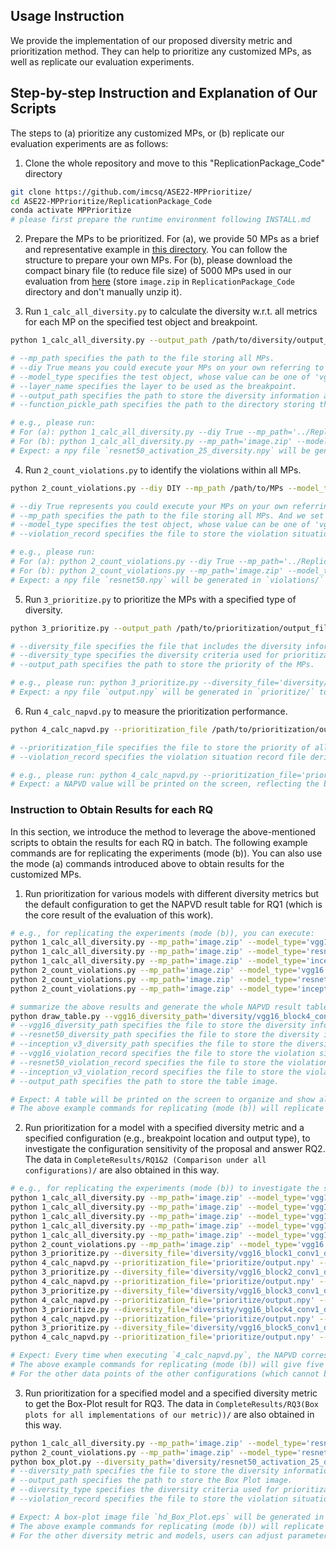 ## Usage Instruction

We provide the implementation of our proposed diversity metric and prioritization method. They can help to prioritize any customized MPs, as well as replicate our evaluation experiments.

## Step-by-step Instruction and Explanation of Our Scripts

The steps to (a) prioritize any customized MPs, or (b) replicate our evaluation experiments are as follows:

1. Clone the whole repository and move to this "ReplicationPackage_Code" directory
```bash
git clone https://github.com/imcsq/ASE22-MPPrioritize/
cd ASE22-MPPrioritize/ReplicationPackage_Code
conda activate MPPrioritize
# please first prepare the runtime environment following INSTALL.md
```

2. Prepare the MPs to be prioritized.
For (a), we provide 50 MPs as a brief and representative example in [this directory](../ReplicationPackage_MPExample). You can follow the structure to prepare your own MPs.
For (b), please download the compact binary file (to reduce file size) of 5000 MPs used in our evaluation from [here](https://drive.google.com/drive/folders/1w1AxuL2EhJzu9BVcbldVABTc0EdIdd-c?usp=sharing) (store `image.zip` in `ReplicationPackage_Code` directory and don't manually unzip it).

3. Run `1_calc_all_diversity.py` to calculate the diversity w.r.t. all metrics for each MP on the specified test object and breakpoint.
```bash
python 1_calc_all_diversity.py --output_path /path/to/diversity/output_file --diy DIY --mp_path /path/to/MPs --layer_name BREAK_POINT_NAME --model_type MODEL --function_pickle_path /path/to/function_pickle

# --mp_path specifies the path to the file storing all MPs.
# --diy True means you could execute your MPs on your own referring to the file structure of '../ReplicationPackage_MPExample'. False means you want to execute all MPs used in our evaluation directly. You have to download the 'image.zip' in advance. And we set the default value False.
# --model_type specifies the test object, whose value can be one of 'vgg16','resnet50', and 'inception_v3'.
# --layer_name specifies the layer to be used as the breakpoint.
# --output_path specifies the path to store the diversity information about all the MPs.
# --function_pickle_path specifies the path to the directory storing the function pickle file necessary for SD and BD. such files for VGG16, Inception V3, and ResNet50 have been provided.

# e.g., please run:
# For (a): python 1_calc_all_diversity.py --diy True --mp_path='../ReplicationPackage_MPExample/' --model_type='resnet50' --layer_name='activation_25' --output_path='diversity/' --function_pickle='function_pickles_for_bd&sd/'
# For (b): python 1_calc_all_diversity.py --mp_path='image.zip' --model_type='resnet50' --layer_name='activation_25' --output_path='diversity/' --function_pickle='function_pickles_for_bd&sd/'
# Expect: a npy file `resnet50_activation_25_diversity.npy` will be generated in `diversity/` to store all diversity information about all MPs.
```

4. Run `2_count_violations.py` to identify the violations within all MPs.
```bash
python 2_count_violations.py --diy DIY --mp_path /path/to/MPs --model_type MODEL --violation_record /path/to/violations/output_file

# --diy True represents you could execute your MPs on your own referring to the file structure of '../ReplicationPackage_MPExample'. False represents you want to execute all MPs used in our evaluation directly. You have to download the 'image.zip' in advance.
# --mp_path specifies the path to the file storing all MPs. And we set the default value False.
# --model_type specifies the test object, whose value can be one of 'vgg16','resnet50', and 'inception_v3'.
# --violation_record specifies the file to store the violation situation of all MPs.

# e.g., please run:
# For (a): python 2_count_violations.py --diy True --mp_path='../ReplicationPackage_MPExample/' --model_type='resnet50' --violation_record='violations/'
# For (b): python 2_count_violations.py --mp_path='image.zip' --model_type='resnet50' --violation_record='violations/'
# Expect: a npy file `resnet50.npy` will be generated in `violations/` to store the violation situation of all MPs. 
```

5. Run `3_prioritize.py` to prioritize the MPs with a specified type of diversity.
```bash
python 3_prioritize.py --output_path /path/to/prioritization/output_file --diversity_file /path/to/diversity/output_file --diversity_type DIVERSITY

# --diversity_file specifies the file that includes the diversity information of MPs derived from step 2.
# --diversity_type specifies the diversity criteria used for prioritization, whose value can be one of 'hd', 'js', 'kl', 'wd', 'delta_nc', 'nd', 'sd', 'bd', and 'td.
# --output_path specifies the path to store the priority of the MPs.

# e.g., please run: python 3_prioritize.py --diversity_file='diversity/resnet50_activation_25_diversity.npy' --diversity_type='hd' --output_path='prioritize/'
# Expect: a npy file `output.npy` will be generated in `prioritize/` to store the priority of all MPs. This is the final output of our proposed methodology. We next follow the priority to execute MPs, so as to boost the revealing of detected violations.
```

6. Run `4_calc_napvd.py` to measure the prioritization performance.
```bash
python 4_calc_napvd.py --prioritization_file /path/to/prioritization/output_file --violation_record /path/to/violations/output_file

# --prioritization_file specifies the file to store the priority of all MPs derived from step 3.
# --violation_record specifies the violation situation record file derived from step 4.

# e.g., please run: python 4_calc_napvd.py --prioritization_file='prioritize/output.npy' --violation_record='violations/resnet50.npy'
# Expect: a NAPVD value will be printed on the screen, reflecting the boosting performance of the previously obtained prioritization results.
```

### Instruction to Obtain Results for each RQ

In this section, we introduce the method to leverage the above-mentioned scripts to obtain the results for each RQ in batch. The following example commands are for replicating the experiments (mode (b)). You can also use the mode (a) commands introduced above to obtain results for the customized MPs.

1. Run prioritization for various models with different diversity metrics but the default configuration to get the NAPVD result table for RQ1 (which is the core result of the evaluation of this work).
```bash
# e.g., for replicating the experiments (mode (b)), you can execute:
python 1_calc_all_diversity.py --mp_path='image.zip' --model_type='vgg16' --layer_name='block4_conv1' --output_path='diversity/' --function_pickle='function_pickles_for_bd&sd/'
python 1_calc_all_diversity.py --mp_path='image.zip' --model_type='resnet50' --layer_name='activation_25' --output_path='diversity/' --function_pickle='function_pickles_for_bd&sd/'
python 1_calc_all_diversity.py --mp_path='image.zip' --model_type='inception_v3' --layer_name='activation_55' --output_path='diversity/' --function_pickle='function_pickles_for_bd&sd/'
python 2_count_violations.py --mp_path='image.zip' --model_type='vgg16' --violation_record='violations/'
python 2_count_violations.py --mp_path='image.zip' --model_type='resnet50' --violation_record='violations/'
python 2_count_violations.py --mp_path='image.zip' --model_type='inception_v3' --violation_record='violations/'

# summarize the above results and generate the whole NAPVD result table (including the features of 3_prioritize.py and 4_calc_napvd.py):
python draw_table.py --vgg16_diversity_path='diversity/vgg16_block4_conv1_diversity.npy' --resnet50_diversity_path='diversity/resnet50_activation_25_diversity.npy' --inception_v3_diversity_path='diversity/inception_v3_activation_55_diversity.npy' --vgg16_violation_record='violations/vgg16.npy' --resnet50_violation_record='violations/resnet50.npy' --inception_v3_violation_record='violations/inception_v3.npy' --output_path='results/'
# --vgg16_diversity_path specifies the file to store the diversity information about all the MPs for VGG16.
# --resnet50_diversity_path specifies the file to store the diversity information about all the MPs for ResNet50.
# --inception_v3_diversity_path specifies the file to store the diversity information about all the MPs for Inception_V3.
# --vgg16_violation_record specifies the file to store the violation situation of all MPs for VGG16.
# --resnet50_violation_record specifies the file to store the violation situation of all MPs for ResNet50.
# --inception_v3_violation_record specifies the file to store the violation situation of all MPs for Inception_V3.
# --output_path specifies the path to store the table image.

# Expect: A table will be printed on the screen to organize and show all the NAPVDs. A file `Table.eps` will be generated in `results/` as well (it is the beautified version of the printed table and if needed, please use the default image viewer in Ubuntu or other correct viewers to view it). 
# The above example commands for replicating (mode (b)) will replicate the NAPVDs in Table-1 in our paper. These NAPVDs are the overall results of our evaluation. 
```

2. Run prioritization for a model with a specified diversity metric and a specified configuration (e.g., breakpoint location and output type), to investigate the configuration sensitivity of the proposal and answer RQ2. The data in `CompleteResults/RQ1&2 (Comparison under all configurations)/` are also obtained in this way.

```bash
# e.g., for replicating the experiments (mode (b)) to investigate the sensitivity of metric `HD` about breakpoint location on VGG16 model, you can execute:
python 1_calc_all_diversity.py --mp_path='image.zip' --model_type='vgg16' --layer_name='block1_conv1' --output_path='diversity/' --function_pickle='function_pickles_for_bd&sd/'
python 1_calc_all_diversity.py --mp_path='image.zip' --model_type='vgg16' --layer_name='block2_conv1' --output_path='diversity/' --function_pickle='function_pickles_for_bd&sd/'
python 1_calc_all_diversity.py --mp_path='image.zip' --model_type='vgg16' --layer_name='block3_conv1' --output_path='diversity/' --function_pickle='function_pickles_for_bd&sd/'
python 1_calc_all_diversity.py --mp_path='image.zip' --model_type='vgg16' --layer_name='block4_conv1' --output_path='diversity/' --function_pickle='function_pickles_for_bd&sd/' # if you have executed this command before for the other purposes (e.g., generating Table-1), just skip it to save time
python 1_calc_all_diversity.py --mp_path='image.zip' --model_type='vgg16' --layer_name='block5_conv1' --output_path='diversity/' --function_pickle='function_pickles_for_bd&sd/'
python 2_count_violations.py --mp_path='image.zip' --model_type='vgg16' --violation_record='violations/'
python 3_prioritize.py --diversity_file='diversity/vgg16_block1_conv1_diversity.npy' --diversity_type='hd' --output_path='prioritize/'
python 4_calc_napvd.py --prioritization_file='prioritize/output.npy' --violation_record='violations/vgg16.npy'
python 3_prioritize.py --diversity_file='diversity/vgg16_block2_conv1_diversity.npy' --diversity_type='hd' --output_path='prioritize/'
python 4_calc_napvd.py --prioritization_file='prioritize/output.npy' --violation_record='violations/vgg16.npy'
python 3_prioritize.py --diversity_file='diversity/vgg16_block3_conv1_diversity.npy' --diversity_type='hd' --output_path='prioritize/'
python 4_calc_napvd.py --prioritization_file='prioritize/output.npy' --violation_record='violations/vgg16.npy'
python 3_prioritize.py --diversity_file='diversity/vgg16_block4_conv1_diversity.npy' --diversity_type='hd' --output_path='prioritize/'
python 4_calc_napvd.py --prioritization_file='prioritize/output.npy' --violation_record='violations/vgg16.npy'
python 3_prioritize.py --diversity_file='diversity/vgg16_block5_conv1_diversity.npy' --diversity_type='hd' --output_path='prioritize/'
python 4_calc_napvd.py --prioritization_file='prioritize/output.npy' --violation_record='violations/vgg16.npy'

# Expect: Every time when executing `4_calc_napvd.py`, the NAPVD corresponding to the specified setup will be printed. The users can collect all the obtained NAPVDs and use the other tools to formulate intuitive tables and figures. 
# The above example commands for replicating (mode (b)) will give five NAPVDs, corresponding to using the beginning layers of the five blocks in VGG16 as the breakpoint. These data are used to formulate the blue solid line in Figure-5(a) in our paper. 
# For the other data points of the other configurations (which cannot be completely enumerated here), users can adjust parameters and run our scripts in this way to obtain the corresponding NAPVDs. 
```

3. Run prioritization for a specified model and a specified diversity metric to get the Box-Plot result for RQ3. The data in `CompleteResults/RQ3(Box plots for all implementations of our metric))/` are also obtained in this way.
```bash
python 1_calc_all_diversity.py --mp_path='image.zip' --model_type='resnet50' --layer_name='activation_25' --output_path='diversity/' --function_pickle='function_pickles_for_bd&sd/' # if you have executed this command before for the other purposes (e.g., generating Table-1), just skip it to save time
python 2_count_violations.py --mp_path='image.zip' --model_type='resnet50' --violation_record='violations/' # if you have executed this command before for the other purposes (e.g., generating Table-1), just skip it to save time
python box_plot.py --diversity_path='diversity/resnet50_activation_25_diversity.npy' --output_path='results/' --diversity_type='hd' --violation_record='violations/resnet50.npy'
# --diversity_path specifies the file to store the diversity information about all MPs.
# --output_path specifies the path to store the Box Plot image.
# --diversity_type specifies the diversity criteria used for prioritization, whose value can be one of 'hd', 'js', 'kl', 'wd', 'delta_nc', 'nd', 'sd', 'bd', and 'td.
# --violation_record specifies the file to store the violation situation of all MPs for specified model.

# Expect: A box-plot image file `hd_Box_Plot.eps` will be generated in `results/` (please use the default image viewer in Ubuntu or other correct viewers to view it). 
# The above example commands for replicating (mode (b)) will replicate the box plot image Figure-9(c) in our paper.
# For the other diversity metric and models, users can adjust parameters and run our scripts in this way to obtain the corresponding box plots. 
```
